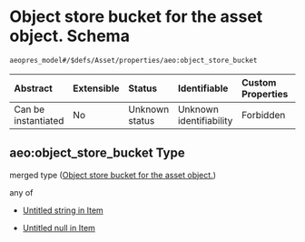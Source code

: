 # Object store bucket for the asset object. Schema

```txt
aeopres_model#/$defs/Asset/properties/aeo:object_store_bucket
```



| Abstract            | Extensible | Status         | Identifiable            | Custom Properties | Additional Properties | Access Restrictions | Defined In                                                                |
| :------------------ | :--------- | :------------- | :---------------------- | :---------------- | :-------------------- | :------------------ | :------------------------------------------------------------------------ |
| Can be instantiated | No         | Unknown status | Unknown identifiability | Forbidden         | Allowed               | none                | [model.schema.json\*](../../out/model.schema.json "open original schema") |

## aeo:object\_store\_bucket Type

merged type ([Object store bucket for the asset object.](model-defs-asset-properties-object-store-bucket-for-the-asset-object.md))

any of

*   [Untitled string in Item](model-defs-asset-properties-object-store-bucket-for-the-asset-object-anyof-0.md "check type definition")

*   [Untitled null in Item](model-defs-asset-properties-object-store-bucket-for-the-asset-object-anyof-1.md "check type definition")
